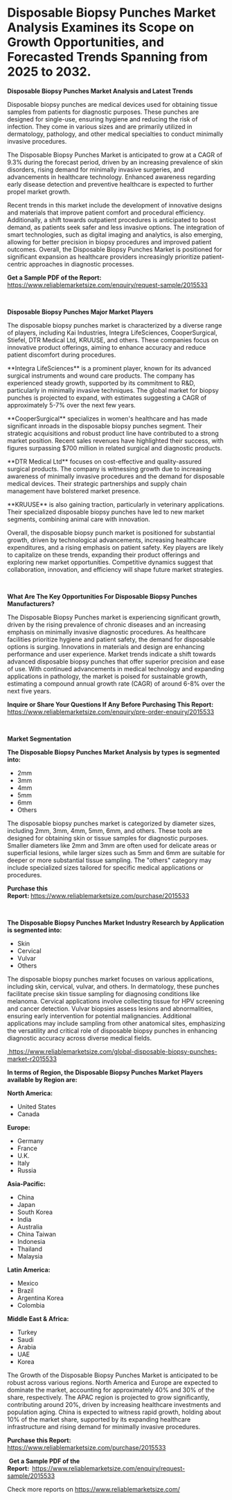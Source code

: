 <p><h1>Disposable Biopsy Punches Market Analysis Examines its Scope on Growth Opportunities, and Forecasted Trends Spanning from 2025 to 2032.</h1></p><p><strong>Disposable Biopsy Punches Market Analysis and Latest Trends</strong></p>
<p><p>Disposable biopsy punches are medical devices used for obtaining tissue samples from patients for diagnostic purposes. These punches are designed for single-use, ensuring hygiene and reducing the risk of infection. They come in various sizes and are primarily utilized in dermatology, pathology, and other medical specialties to conduct minimally invasive procedures.</p><p>The Disposable Biopsy Punches Market is anticipated to grow at a CAGR of 9.3% during the forecast period, driven by an increasing prevalence of skin disorders, rising demand for minimally invasive surgeries, and advancements in healthcare technology. Enhanced awareness regarding early disease detection and preventive healthcare is expected to further propel market growth. </p><p>Recent trends in this market include the development of innovative designs and materials that improve patient comfort and procedural efficiency. Additionally, a shift towards outpatient procedures is anticipated to boost demand, as patients seek safer and less invasive options. The integration of smart technologies, such as digital imaging and analytics, is also emerging, allowing for better precision in biopsy procedures and improved patient outcomes. Overall, the Disposable Biopsy Punches Market is positioned for significant expansion as healthcare providers increasingly prioritize patient-centric approaches in diagnostic processes.</p></p>
<p><strong>Get a Sample PDF of the Report:&nbsp;</strong> <a href="https://www.reliablemarketsize.com/enquiry/request-sample/2015533?utm_campaign=1131&utm_medium=2&utm_source=Github&utm_content=ia&utm_term=04032025&utm_id=disposable-biopsy-punches">https://www.reliablemarketsize.com/enquiry/request-sample/2015533</a></p>
<p>&nbsp;</p>
<p><strong>Disposable Biopsy Punches Major Market Players</strong></p>
<p><p>The disposable biopsy punches market is characterized by a diverse range of players, including Kai Industries, Integra LifeSciences, CooperSurgical, Stiefel, DTR Medical Ltd, KRUUSE, and others. These companies focus on innovative product offerings, aiming to enhance accuracy and reduce patient discomfort during procedures.</p><p>**Integra LifeSciences** is a prominent player, known for its advanced surgical instruments and wound care products. The company has experienced steady growth, supported by its commitment to R&D, particularly in minimally invasive techniques. The global market for biopsy punches is projected to expand, with estimates suggesting a CAGR of approximately 5-7% over the next few years.</p><p>**CooperSurgical** specializes in women's healthcare and has made significant inroads in the disposable biopsy punches segment. Their strategic acquisitions and robust product line have contributed to a strong market position. Recent sales revenues have highlighted their success, with figures surpassing $700 million in related surgical and diagnostic products.</p><p>**DTR Medical Ltd** focuses on cost-effective and quality-assured surgical products. The company is witnessing growth due to increasing awareness of minimally invasive procedures and the demand for disposable medical devices. Their strategic partnerships and supply chain management have bolstered market presence.</p><p>**KRUUSE** is also gaining traction, particularly in veterinary applications. Their specialized disposable biopsy punches have led to new market segments, combining animal care with innovation.</p><p>Overall, the disposable biopsy punch market is positioned for substantial growth, driven by technological advancements, increasing healthcare expenditures, and a rising emphasis on patient safety. Key players are likely to capitalize on these trends, expanding their product offerings and exploring new market opportunities. Competitive dynamics suggest that collaboration, innovation, and efficiency will shape future market strategies.</p></p>
<p>&nbsp;</p>
<p><strong>What Are The Key Opportunities For Disposable Biopsy Punches Manufacturers?</strong></p>
<p><p>The Disposable Biopsy Punches market is experiencing significant growth, driven by the rising prevalence of chronic diseases and an increasing emphasis on minimally invasive diagnostic procedures. As healthcare facilities prioritize hygiene and patient safety, the demand for disposable options is surging. Innovations in materials and design are enhancing performance and user experience. Market trends indicate a shift towards advanced disposable biopsy punches that offer superior precision and ease of use. With continued advancements in medical technology and expanding applications in pathology, the market is poised for sustainable growth, estimating a compound annual growth rate (CAGR) of around 6-8% over the next five years.</p></p>
<p><strong>Inquire or Share Your Questions If Any Before Purchasing This Report:</strong> <a href="https://www.reliablemarketsize.com/enquiry/pre-order-enquiry/2015533?utm_campaign=1131&utm_medium=2&utm_source=Github&utm_content=ia&utm_term=04032025&utm_id=disposable-biopsy-punches">https://www.reliablemarketsize.com/enquiry/pre-order-enquiry/2015533</a></p>
<p>&nbsp;</p>
<p><strong>Market Segmentation</strong></p>
<p><strong>The Disposable Biopsy Punches Market Analysis by types is segmented into:</strong></p>
<p><ul><li>2mm</li><li>3mm</li><li>4mm</li><li>5mm</li><li>6mm</li><li>Others</li></ul></p>
<p><p>The disposable biopsy punches market is categorized by diameter sizes, including 2mm, 3mm, 4mm, 5mm, 6mm, and others. These tools are designed for obtaining skin or tissue samples for diagnostic purposes. Smaller diameters like 2mm and 3mm are often used for delicate areas or superficial lesions, while larger sizes such as 5mm and 6mm are suitable for deeper or more substantial tissue sampling. The "others" category may include specialized sizes tailored for specific medical applications or procedures.</p></p>
<p><strong>Purchase this Report:&nbsp;</strong><a href="https://www.reliablemarketsize.com/purchase/2015533?utm_campaign=1131&utm_medium=2&utm_source=Github&utm_content=ia&utm_term=04032025&utm_id=disposable-biopsy-punches">https://www.reliablemarketsize.com/purchase/2015533</a></p>
<p>&nbsp;</p>
<p><strong>The Disposable Biopsy Punches Market Industry Research by Application is segmented into:</strong></p>
<p><ul><li>Skin</li><li>Cervical</li><li>Vulvar</li><li>Others</li></ul></p>
<p><p>The disposable biopsy punches market focuses on various applications, including skin, cervical, vulvar, and others. In dermatology, these punches facilitate precise skin tissue sampling for diagnosing conditions like melanoma. Cervical applications involve collecting tissue for HPV screening and cancer detection. Vulvar biopsies assess lesions and abnormalities, ensuring early intervention for potential malignancies. Additional applications may include sampling from other anatomical sites, emphasizing the versatility and critical role of disposable biopsy punches in enhancing diagnostic accuracy across diverse medical fields.</p></p>
<p><a href="https://www.reliablemarketsize.com/global-disposable-biopsy-punches-market-r2015533?utm_campaign=1131&utm_medium=2&utm_source=Github&utm_content=ia&utm_term=04032025&utm_id=disposable-biopsy-punches">&nbsp;https://www.reliablemarketsize.com/global-disposable-biopsy-punches-market-r2015533</a></p>
<p><strong>In terms of Region, the Disposable Biopsy Punches Market Players available by Region are:</strong></p>
<p>
    <p> <strong> North America: </strong>
        <ul>
            <li>United States</li>
            <li>Canada</li>
        </ul>
        </p> 
    <p> <strong> Europe: </strong>
        <ul>
            <li>Germany</li>
            <li>France</li>
            <li>U.K.</li>
            <li>Italy</li>
            <li>Russia</li>
        </ul>
        </p> 
    <p> <strong> Asia-Pacific: </strong>
        <ul>
            <li>China</li>
            <li>Japan</li>
            <li>South Korea</li>
            <li>India</li>
            <li>Australia</li>
            <li>China Taiwan</li>
            <li>Indonesia</li>
            <li>Thailand</li>
            <li>Malaysia</li>
        </ul>
        </p> 
    <p> <strong> Latin America: </strong>
        <ul>
            <li>Mexico</li>
            <li>Brazil</li>
            <li>Argentina Korea</li>
            <li>Colombia</li>
        </ul>
        </p> 
    <p> <strong> Middle East & Africa: </strong>
        <ul>
            <li>Turkey</li>
            <li>Saudi</li>
            <li>Arabia</li>
            <li>UAE</li>
            <li>Korea</li>
        </ul>
    </p>
    </p>
<p><p>The Growth of the Disposable Biopsy Punches Market is anticipated to be robust across various regions. North America and Europe are expected to dominate the market, accounting for approximately 40% and 30% of the share, respectively. The APAC region is projected to grow significantly, contributing around 20%, driven by increasing healthcare investments and population aging. China is expected to witness rapid growth, holding about 10% of the market share, supported by its expanding healthcare infrastructure and rising demand for minimally invasive procedures.</p></p>
<p><strong>Purchase this Report: </strong><a href="https://www.reliablemarketsize.com/purchase/2015533?utm_campaign=1131&utm_medium=2&utm_source=Github&utm_content=ia&utm_term=04032025&utm_id=disposable-biopsy-punches">https://www.reliablemarketsize.com/purchase/2015533</a></p>
<p>&nbsp;<strong>Get a Sample PDF of the Report:&nbsp;&nbsp;</strong><a href="https://www.reliablemarketsize.com/enquiry/request-sample/2015533?utm_campaign=1131&utm_medium=2&utm_source=Github&utm_content=ia&utm_term=04032025&utm_id=disposable-biopsy-punches">https://www.reliablemarketsize.com/enquiry/request-sample/2015533</a></p>
<p><strong></strong></p>
<p>Check more reports on <a href="https://www.reliablemarketsize.com/?utm_campaign=1131&utm_medium=2&utm_source=Github&utm_content=ia&utm_term=04032025&utm_id=disposable-biopsy-punches">https://www.reliablemarketsize.com/</a></p>